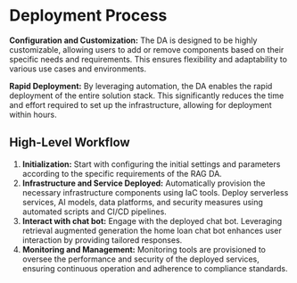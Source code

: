 # Deployment Process

**Configuration and Customization:**
The DA is designed to be highly customizable, allowing users to add or remove components based on their specific needs and requirements. This ensures flexibility and adaptability to various use cases and environments.

**Rapid Deployment:**
By leveraging automation, the DA enables the rapid deployment of the entire solution stack. This significantly reduces the time and effort required to set up the infrastructure, allowing for deployment within hours.

## High-Level Workflow
1. **Initialization:** Start with configuring the initial settings and parameters according to the specific requirements of the RAG DA.
2. **Infrastructure and Service Deployed:** Automatically provision the necessary infrastructure components using IaC tools. Deploy serverless services, AI models, data platforms, and security measures using automated scripts and CI/CD pipelines.
3. **Interact with chat bot:** Engage with the deployed chat bot. Leveraging retrieval augmented generation the home loan chat bot enhances user interaction by providing tailored responses.  
4. **Monitoring and Management:** Monitoring tools are provisioned to oversee the performance and security of the deployed services, ensuring continuous operation and adherence to compliance standards.

